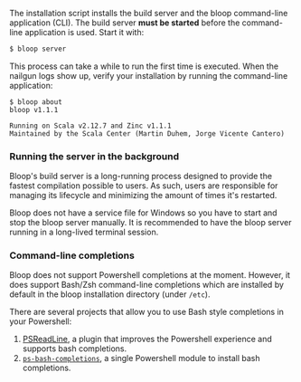 The installation script installs the build server and the bloop command-line application (CLI).
The build server **must be started** before the command-line application is used. Start it with:

```bash
$ bloop server
```

This process can take a while to run the first time is executed. When the nailgun logs show up,
verify your installation by running the command-line application:

```
$ bloop about
bloop v1.1.1

Running on Scala v2.12.7 and Zinc v1.1.1
Maintained by the Scala Center (Martin Duhem, Jorge Vicente Cantero)
```

### Running the server in the background

Bloop's build server is a long-running process designed to provide the fastest compilation possible
to users. As such, users are responsible for managing its lifecycle and minimizing the amount of
times it's restarted.

Bloop does not have a service file for Windows so you have to start and stop the bloop server
manually. It is recommended to have the bloop server running in a long-lived terminal session.

### Command-line completions

Bloop does not support Powershell completions at the moment. However, it does support Bash/Zsh
command-line completions which are installed by default in the bloop installation directory (under
`/etc`).

There are several projects that allow you to use Bash style completions in your Powershell:

1. [PSReadLine](https://github.com/lzybkr/PSReadLine), a plugin that improves the Powershell experience and supports bash completions.
1. [`ps-bash-completions`](https://github.com/tillig/ps-bash-completions), a single Powershell module to install bash completions.

